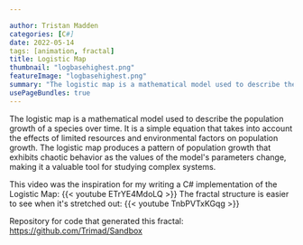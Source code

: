 ```yaml
---

author: Tristan Madden
categories: [C#]
date: 2022-05-14
tags: [animation, fractal]
title: Logistic Map
thumbnail: "logbasehighest.png"
featureImage: "logbasehighest.png"
summary: "The logistic map is a mathematical model used to describe the population growth of a species over time. It is a simple equation that takes into account the effects of limited resources and environmental factors on population growth. The logistic map produces a pattern of population growth that exhibits chaotic behavior as the values of the model's parameters change, making it a valuable tool for studying complex systems."
usePageBundles: true
---
```


The logistic map is a mathematical model used to describe the population growth of a species over time. It is a simple equation that takes into account the effects of limited resources and environmental factors on population growth. The logistic map produces a pattern of population growth that exhibits chaotic behavior as the values of the model's parameters change, making it a valuable tool for studying complex systems.

This video was the inspiration for my writing a C# implementation of the Logistic Map:
{{< youtube ETrYE4MdoLQ >}}
The fractal structure is easier to see when it's stretched out:
{{< youtube TnbPVTxKGqg >}}

Repository for code that generated this fractal: https://github.com/Trimad/Sandbox